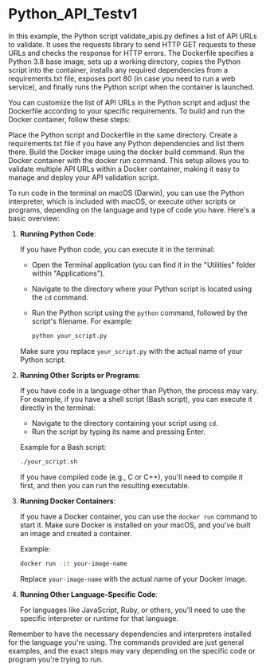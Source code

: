 # Python_API_Testv1
In this example, the Python script validate_apis.py defines a list of API URLs to validate. It uses the requests library to send HTTP GET requests to these URLs and checks the response for HTTP errors. The Dockerfile specifies a Python 3.8 base image, sets up a working directory, copies the Python script into the container, installs any required dependencies from a requirements.txt file, exposes port 80 (in case you need to run a web service), and finally runs the Python script when the container is launched.

You can customize the list of API URLs in the Python script and adjust the Dockerfile according to your specific requirements. To build and run the Docker container, follow these steps:

Place the Python script and Dockerfile in the same directory.
Create a requirements.txt file if you have any Python dependencies and list them there.
Build the Docker image using the docker build command.
Run the Docker container with the docker run command.
This setup allows you to validate multiple API URLs within a Docker container, making it easy to manage and deploy your API validation script.


To run code in the terminal on macOS (Darwin), you can use the Python interpreter, which is included with macOS, or execute other scripts or programs, depending on the language and type of code you have. Here's a basic overview:

1. **Running Python Code**:

   If you have Python code, you can execute it in the terminal:

   - Open the Terminal application (you can find it in the "Utilities" folder within "Applications").
   - Navigate to the directory where your Python script is located using the `cd` command.
   - Run the Python script using the `python` command, followed by the script's filename. For example:

     ```bash
     python your_script.py
     ```

   Make sure you replace `your_script.py` with the actual name of your Python script.

2. **Running Other Scripts or Programs**:

   If you have code in a language other than Python, the process may vary. For example, if you have a shell script (Bash script), you can execute it directly in the terminal:

   - Navigate to the directory containing your script using `cd`.
   - Run the script by typing its name and pressing Enter.

   Example for a Bash script:

   ```bash
   ./your_script.sh
   ```

   If you have compiled code (e.g., C or C++), you'll need to compile it first, and then you can run the resulting executable.

3. **Running Docker Containers**:

   If you have a Docker container, you can use the `docker run` command to start it. Make sure Docker is installed on your macOS, and you've built an image and created a container.

   Example:

   ```bash
   docker run -it your-image-name
   ```

   Replace `your-image-name` with the actual name of your Docker image.

4. **Running Other Language-Specific Code**:

   For languages like JavaScript, Ruby, or others, you'll need to use the specific interpreter or runtime for that language.

Remember to have the necessary dependencies and interpreters installed for the language you're using. The commands provided are just general examples, and the exact steps may vary depending on the specific code or program you're trying to run.
